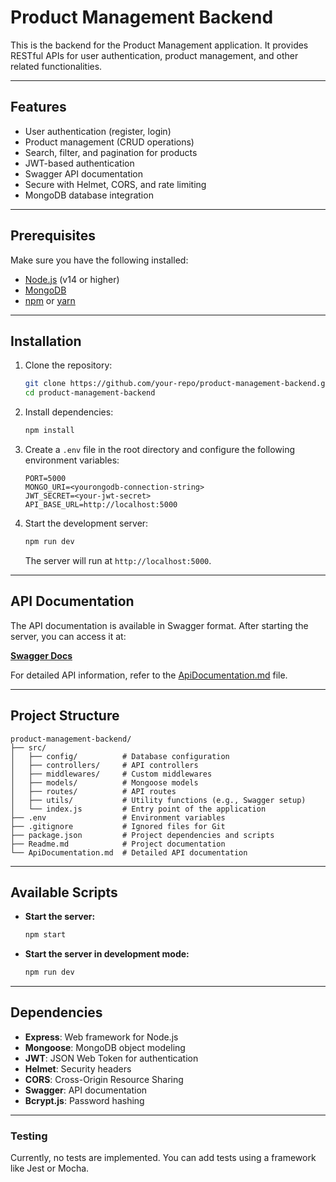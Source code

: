 # Product Management Backend

This is the backend for the Product Management application. It provides RESTful APIs for user authentication, product management, and other related functionalities.

---

## Features

- User authentication (register, login)
- Product management (CRUD operations)
- Search, filter, and pagination for products
- JWT-based authentication
- Swagger API documentation
- Secure with Helmet, CORS, and rate limiting
- MongoDB database integration

---

## Prerequisites

Make sure you have the following installed:

- [Node.js](https://nodejs.org/) (v14 or higher)
- [MongoDB](https://www.mongodb.com/)
- [npm](https://www.npmjs.com/) or [yarn](https://yarnpkg.com/)

---

## Installation

1. Clone the repository:
   ```bash
   git clone https://github.com/your-repo/product-management-backend.git
   cd product-management-backend
   ```

2. Install dependencies:
   ```bash
   npm install
   ```

3. Create a `.env` file in the root directory and configure the following environment variables:
   ```
   PORT=5000
   MONGO_URI=<yourongodb-connection-string>
   JWT_SECRET=<your-jwt-secret>
   API_BASE_URL=http://localhost:5000
   ```

4. Start the development server:
   ```bash
   npm run dev
   ```

   The server will run at `http://localhost:5000`.

---

## API Documentation

The API documentation is available in Swagger format. After starting the server, you can access it at:

**[Swagger Docs](http://localhost:5000/api-docs)**

For detailed API information, refer to the [ApiDocumentation.md](./ApiDocumentation.md) file.

---

## Project Structure

```
product-management-backend/
├── src/
│   ├── config/          # Database configuration
│   ├── controllers/     # API controllers
│   ├── middlewares/     # Custom middlewares
│   ├── models/          # Mongoose models
│   ├── routes/          # API routes
│   ├── utils/           # Utility functions (e.g., Swagger setup)
│   └── index.js         # Entry point of the application
├── .env                 # Environment variables
├── .gitignore           # Ignored files for Git
├── package.json         # Project dependencies and scripts
├── Readme.md            # Project documentation
└── ApiDocumentation.md  # Detailed API documentation
```

---

## Available Scripts

- **Start the server:**
  ```bash
  npm start
  ```

- **Start the server in development mode:**
  ```bash
  npm run dev
  ```

---

## Dependencies

- **Express**: Web framework for Node.js
- **Mongoose**: MongoDB object modeling
- **JWT**: JSON Web Token for authentication
- **Helmet**: Security headers
- **CORS**: Cross-Origin Resource Sharing
- **Swagger**: API documentation
- **Bcrypt.js**: Password hashing

---

### Testing
Currently, no tests are implemented. You can add tests using a framework like Jest or Mocha.